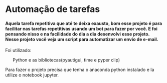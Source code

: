 <h1> Automação de tarefas </h1>

<h4>Aquela tarefa repetitiva que até te deixa exausto, bom esse projeto é para facilitar nas tarefas repetitivas usando um bot para fazer por você. E foi pensando nisso e na facilidade do dia a dia desenvolvi esse projeto. Nesse projeto você veja um script para automatizar um envio de e-mail.</h4>

Foi utilizado: <ul>Python e as bibliotecas(pyautigui, time e pyper clip)</ul>

Para fazer o projeto precisa que tenha o anaconda python instalado e la utilize o notebook jupyter.

